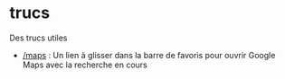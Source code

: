 # trucs
Des trucs utiles

-  [/maps](maps)  : Un lien à glisser dans la barre de favoris pour ouvrir Google Maps avec la recherche en cours

